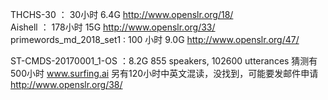 THCHS-30 ： 30小时 6.4G http://www.openslr.org/18/      
Aishell ： 178小时 15G http://www.openslr.org/33/  
 primewords_md_2018_set1 : 100 小时 9.0G http://www.openslr.org/47/


ST-CMDS-20170001_1-OS ：8.2G 855 speakers, 102600 utterances 猜测有500小时 www.surfing.ai 另有120小时中英文混读，没找到，可能要发邮件申请  http://www.openslr.org/38/   

